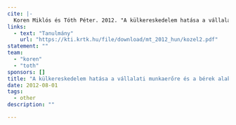 ```yaml
---
cite: |-
  Koren Miklós és Tóth Péter. 2012. "A külkereskedelem hatása a vállalati munkaerőre és a bérek alakulására", in Fazekas Károly, Benczúr Péter, Telegdy Álmos (szerk.) Munkaerőpiaci Tükör 2012. Budapest: Közgazdaság- és Regionális Tudományi Kutatóközpont, 2012. 2. kötet, 4. fejezet, pp. 249-274.
links:
  - text: "Tanulmány"
    url: "https://kti.krtk.hu/file/download/mt_2012_hun/kozel2.pdf"
statement: ""
team:
  - "koren"
  - "toth"
sponsors: []
title: "A külkereskedelem hatása a vállalati munkaerőre és a bérek alakulására"
date: 2012-08-01
tags:
  - other
description: ""

---
```



